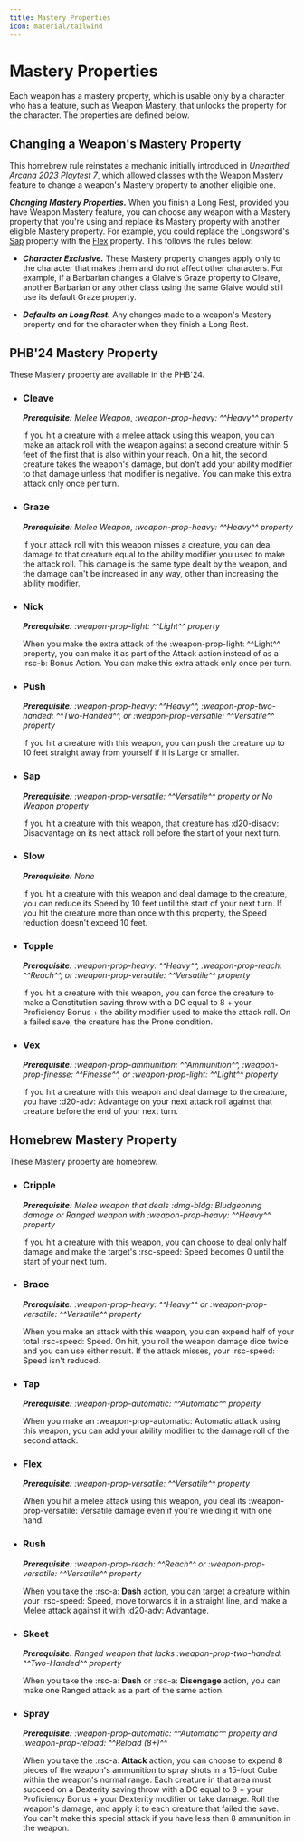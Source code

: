 ```yaml
---
title: Mastery Properties
icon: material/tailwind
---
```


# Mastery Properties

Each weapon has a mastery property, which is usable only by a character who has a feature, such as Weapon Mastery, that unlocks the property for the character. The properties are defined below.

## Changing a Weapon's Mastery Property

This homebrew rule reinstates a mechanic initially introduced in *Unearthed Arcana 2023 Playtest 7*, which allowed classes with the Weapon Mastery feature to change a weapon's Mastery property to another eligible one.

***Changing Mastery Properties.*** When you finish a Long Rest, provided you have Weapon Mastery feature, you can choose any weapon with a Mastery property that you're using and replace its Mastery property with another eligible Mastery property. For example, you could replace the Longsword's [Sap](#sap) property with the [Flex](#flex) property. This follows the rules below:

- ***Character Exclusive.*** These Mastery property changes apply only to the character that makes them and do not affect other characters. For example, if a Barbarian changes a Glaive's Graze property to Cleave, another Barbarian or any other class using the same Glaive would still use its default Graze property.

- ***Defaults on Long Rest.*** Any changes made to a weapon's Mastery property end for the character when they finish a Long Rest.

## PHB'24 Mastery Property

These Mastery property are available in the PHB'24.

<div class="grid cards" markdown>

- ### Cleave

    _**Prerequisite:** Melee Weapon, :weapon-prop-heavy: ^^Heavy^^ property_

    If you hit a creature with a melee attack using this weapon, you can make an attack roll with the weapon against a second creature within 5 feet of the first that is also within your reach. On a hit, the second creature takes the weapon's damage, but don't add your ability modifier to that damage unless that modifier is negative. You can make this extra attack only once per turn.

- ### Graze

    _**Prerequisite:** Melee Weapon, :weapon-prop-heavy: ^^Heavy^^ property_

    If your attack roll with this weapon misses a creature, you can deal damage to that creature equal to the ability modifier you used to make the attack roll. This damage is the same type dealt by the weapon, and the damage can't be increased in any way, other than increasing the ability modifier.

</div>

<div class="grid cards" markdown>

- ### Nick

    _**Prerequisite:** :weapon-prop-light: ^^Light^^ property_

    When you make the extra attack of the :weapon-prop-light: ^^Light^^ property, you can make it as part of the Attack action instead of as a :rsc-b: Bonus Action. You can make this extra attack only once per turn.

- ### Push

    _**Prerequisite:** :weapon-prop-heavy: ^^Heavy^^, :weapon-prop-two-handed: ^^Two-Handed^^, or :weapon-prop-versatile: ^^Versatile^^ property_

    If you hit a creature with this weapon, you can push the creature up to 10 feet straight away from yourself if it is Large or smaller.
 
</div>

<div class="grid cards" markdown>

- ### Sap

    _**Prerequisite:** :weapon-prop-versatile: ^^Versatile^^ property or No Weapon property_

    If you hit a creature with this weapon, that creature has :d20-disadv: Disadvantage on its next attack roll before the start of your next turn.

- ### Slow

    _**Prerequisite:** None_

    If you hit a creature with this weapon and deal damage to the creature, you can reduce its Speed by 10 feet until the start of your next turn. If you hit the creature more than once with this property, the Speed reduction doesn't exceed 10 feet.

</div>

<div class="grid cards" markdown>

- ### Topple

    _**Prerequisite:** :weapon-prop-heavy: ^^Heavy^^, :weapon-prop-reach: ^^Reach^^, or :weapon-prop-versatile: ^^Versatile^^ property_

    If you hit a creature with this weapon, you can force the creature to make a Constitution saving throw with a DC equal to 8 + your Proficiency Bonus + the ability modifier used to make the attack roll. On a failed save, the creature has the Prone condition.

- ### Vex

    _**Prerequisite:** :weapon-prop-ammunition: ^^Ammunition^^, :weapon-prop-finesse: ^^Finesse^^, or :weapon-prop-light: ^^Light^^ property_

    If you hit a creature with this weapon and deal damage to the creature, you have :d20-adv: Advantage on your next attack roll against that creature before the end of your next turn.

</div>

## Homebrew Mastery Property

These Mastery property are homebrew.

<div class="grid cards" markdown>

- ### Cripple

    _**Prerequisite:** Melee weapon that deals :dmg-bldg: Bludgeoning damage or Ranged weapon with :weapon-prop-heavy: ^^Heavy^^ property_

    If you hit a creature with this weapon, you can choose to deal only half damage and make the target's :rsc-speed: Speed becomes 0 until the start of your next turn.

- ### Brace

    _**Prerequisite:** :weapon-prop-heavy: ^^Heavy^^ or :weapon-prop-versatile: ^^Versatile^^ property_

    When you make an attack with this weapon, you can expend half of your total :rsc-speed: Speed. On hit, you roll the weapon damage dice twice and you can use either result. If the attack misses, your :rsc-speed: Speed isn't reduced. 

</div>

<div class="grid cards" markdown>

- ### Tap

    _**Prerequisite:** :weapon-prop-automatic: ^^Automatic^^ property_

    When you make an :weapon-prop-automatic: Automatic attack using this weapon, you can add your ability modifier to the damage roll of the second attack.

- ### Flex

    _**Prerequisite:** :weapon-prop-versatile: ^^Versatile^^ property_

    When you hit a melee attack using this weapon, you deal its :weapon-prop-versatile: Versatile damage even if you're wielding it with one hand.

</div>

<div class="grid cards" markdown>

- ### Rush

    _**Prerequisite:** :weapon-prop-reach: ^^Reach^^ or :weapon-prop-versatile: ^^Versatile^^ property_

    When you take the :rsc-a: **Dash** action, you can target a creature within your :rsc-speed: Speed, move torwards it in a straight line, and make a Melee attack against it with :d20-adv: Advantage.


- ### Skeet

    _**Prerequisite:** Ranged weapon that lacks :weapon-prop-two-handed: ^^Two-Handed^^ property_

    When you take the :rsc-a: **Dash** or :rsc-a: **Disengage** action, you can make one Ranged attack as a part of the same action. 

</div>

<div class="grid cards" markdown>

- ### Spray

    _**Prerequisite:** :weapon-prop-automatic: ^^Automatic^^ property and :weapon-prop-reload: ^^Reload (8+)^^_

    When you take the :rsc-a: **Attack** action, you can choose to expend 8 pieces of the weapon's ammunition to spray shots in a 15-foot Cube within the weapon's normal range. Each creature in that area must succeed on a Dexterity saving throw with a DC equal to 8 + your Proficiency Bonus + your Dexterity modifier or take damage. Roll the weapon's damage, and apply it to each creature that failed the save. You can't make this special attack if you have less than 8 ammunition in the weapon.

</div>